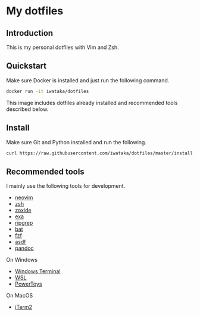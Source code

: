 # My dotfiles

## Introduction

This is my personal dotfiles with Vim and Zsh.

## Quickstart

Make sure Docker is installed and just run the following command.

```bash
docker run -it iwataka/dotfiles
```

This image includes dotfiles already installed and recommended tools described below.

## Install

Make sure Git and Python installed and run the following.

```bash
curl https://raw.githubusercontent.com/iwataka/dotfiles/master/install.py |python
```

## Recommended tools

I mainly use the following tools for development.

- [neovim](https://github.com/neovim/neovim)
- [zsh](https://www.zsh.org/)
- [zoxide](https://github.com/ajeetdsouza/zoxide)
- [exa](https://github.com/ogham/exa)
- [ripgrep](https://github.com/BurntSushi/ripgrep)
- [bat](https://github.com/sharkdp/bat)
- [fzf](https://github.com/junegunn/fzf)
- [asdf](https://asdf-vm.com/)
- [pandoc](https://pandoc.org/)

On Windows

- [Windows Terminal](https://github.com/microsoft/terminal)
- [WSL](https://docs.microsoft.com/ja-jp/windows/wsl/)
- [PowerToys](https://docs.microsoft.com/ja-jp/windows/powertoys/)

On MacOS

- [iTerm2](https://iterm2.com/)
